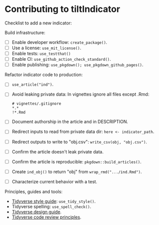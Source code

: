 # Contributing to tiltIndicator

Checklist to add a new indicator:

Build infrastructure:

- [ ] Enable developer workflow: `create_package()`.
- [ ] Use a license: `use_mit_license()`.
- [ ] Enable tests: `use_testthat()`
- [ ] Enable CI: `use_github_action_check_standard()`.
- [ ] Enable publishing: `use_pkgdown(); use_pkgdown_github_pages()`.

Refactor indicator code to production:

- [ ] `use_article("ind")`.
- [ ] Avoid leaking private data: In vignettes ignore all files except .Rmd:

    ```
    # vignettes/.gitignore
    *.*
    !*.Rmd
    ```

- [ ] Document authorship in the article and in DESCRIPTION.
- [ ] Redirect inputs to read from private data dir: `here <- indicator_path`.
- [ ] Redirect outputs to write to "obj.csv": `write_csv(obj, "obj.csv")`.
- [ ] Confirm the article doesn't leak private data.
- [ ] Confirm the article is reproducible: `pkgdown::build_articles()`.
- [ ] Create `ind_obj()` to return "obj" from `wrap_rmd(".../ind.Rmd")`.
- [ ] Characterize current behavior with a test.

Principles, guides and tools:

* [Tidyverse style guide](https://style.tidyverse.org/): `use_tidy_style()`.
* Tidyverse spelling: `use_spell_check()`.
* [Tidyverse design guide](https://design.tidyverse.org/).
* [Tidyverse code review principles](https://davisvaughan.github.io/code-review/).
